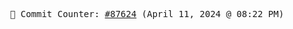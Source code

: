 <p align="center">
    <samp>
        📮 Commit Counter: <a href="https://github.com/Javascript-void0/Javascript-void0/commits/main">#87624</a> (April 11, 2024 @ 08:22 PM)
    </samp>
</p>